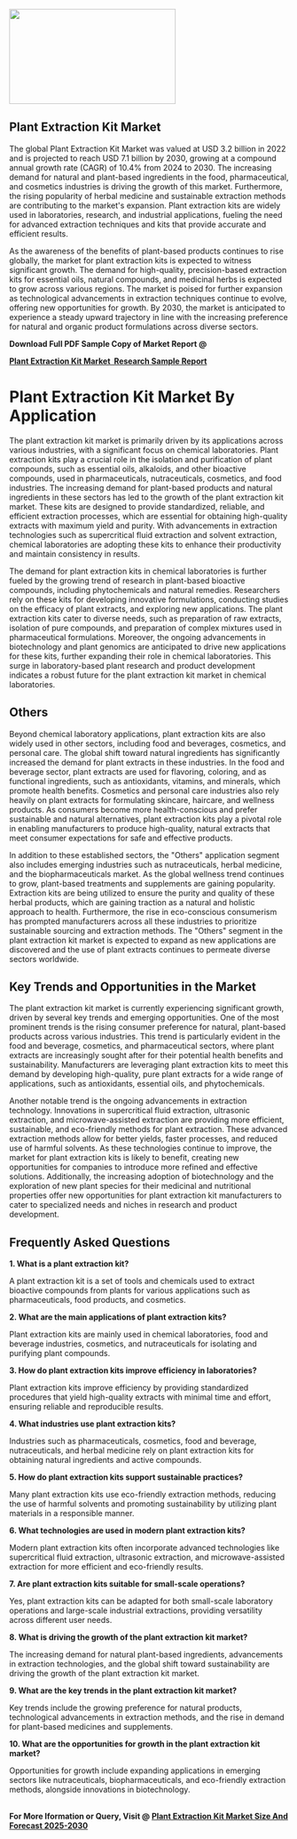 <p><img class="alignnone size-medium wp-image-20088" src="https://ffe5etoiles.com/wp-content/uploads/2024/12/MST1-300x171.png" alt="" width="300" height="171" /></p><p><p> <h2>Plant Extraction Kit Market </h2><p>The global Plant Extraction Kit Market was valued at USD 3.2 billion in 2022 and is projected to reach USD 7.1 billion by 2030, growing at a compound annual growth rate (CAGR) of 10.4% from 2024 to 2030. The increasing demand for natural and plant-based ingredients in the food, pharmaceutical, and cosmetics industries is driving the growth of this market. Furthermore, the rising popularity of herbal medicine and sustainable extraction methods are contributing to the market's expansion. Plant extraction kits are widely used in laboratories, research, and industrial applications, fueling the need for advanced extraction techniques and kits that provide accurate and efficient results.</p><p>As the awareness of the benefits of plant-based products continues to rise globally, the market for plant extraction kits is expected to witness significant growth. The demand for high-quality, precision-based extraction kits for essential oils, natural compounds, and medicinal herbs is expected to grow across various regions. The market is poised for further expansion as technological advancements in extraction techniques continue to evolve, offering new opportunities for growth. By 2030, the market is anticipated to experience a steady upward trajectory in line with the increasing preference for natural and organic product formulations across diverse sectors.</p></p><p><strong>Download Full PDF Sample Copy of Market Report @</strong></p><p><strong><a href="https://www.verifiedmarketreports.com/download-sample/?rid=362456&utm_source=Sites-google&utm_medium=265" target="_blank">Plant Extraction Kit Market &nbsp;Research Sample Report</a></strong></p><p> <h1>Plant Extraction Kit Market By Application</h1><p>The plant extraction kit market is primarily driven by its applications across various industries, with a significant focus on chemical laboratories. Plant extraction kits play a crucial role in the isolation and purification of plant compounds, such as essential oils, alkaloids, and other bioactive compounds, used in pharmaceuticals, nutraceuticals, cosmetics, and food industries. The increasing demand for plant-based products and natural ingredients in these sectors has led to the growth of the plant extraction kit market. These kits are designed to provide standardized, reliable, and efficient extraction processes, which are essential for obtaining high-quality extracts with maximum yield and purity. With advancements in extraction technologies such as supercritical fluid extraction and solvent extraction, chemical laboratories are adopting these kits to enhance their productivity and maintain consistency in results.</p><p>The demand for plant extraction kits in chemical laboratories is further fueled by the growing trend of research in plant-based bioactive compounds, including phytochemicals and natural remedies. Researchers rely on these kits for developing innovative formulations, conducting studies on the efficacy of plant extracts, and exploring new applications. The plant extraction kits cater to diverse needs, such as preparation of raw extracts, isolation of pure compounds, and preparation of complex mixtures used in pharmaceutical formulations. Moreover, the ongoing advancements in biotechnology and plant genomics are anticipated to drive new applications for these kits, further expanding their role in chemical laboratories. This surge in laboratory-based plant research and product development indicates a robust future for the plant extraction kit market in chemical laboratories.</p><h2>Others</h2><p>Beyond chemical laboratory applications, plant extraction kits are also widely used in other sectors, including food and beverages, cosmetics, and personal care. The global shift toward natural ingredients has significantly increased the demand for plant extracts in these industries. In the food and beverage sector, plant extracts are used for flavoring, coloring, and as functional ingredients, such as antioxidants, vitamins, and minerals, which promote health benefits. Cosmetics and personal care industries also rely heavily on plant extracts for formulating skincare, haircare, and wellness products. As consumers become more health-conscious and prefer sustainable and natural alternatives, plant extraction kits play a pivotal role in enabling manufacturers to produce high-quality, natural extracts that meet consumer expectations for safe and effective products.</p><p>In addition to these established sectors, the "Others" application segment also includes emerging industries such as nutraceuticals, herbal medicine, and the biopharmaceuticals market. As the global wellness trend continues to grow, plant-based treatments and supplements are gaining popularity. Extraction kits are being utilized to ensure the purity and quality of these herbal products, which are gaining traction as a natural and holistic approach to health. Furthermore, the rise in eco-conscious consumerism has prompted manufacturers across all these industries to prioritize sustainable sourcing and extraction methods. The "Others" segment in the plant extraction kit market is expected to expand as new applications are discovered and the use of plant extracts continues to permeate diverse sectors worldwide.</p><h2>Key Trends and Opportunities in the Market</h2><p>The plant extraction kit market is currently experiencing significant growth, driven by several key trends and emerging opportunities. One of the most prominent trends is the rising consumer preference for natural, plant-based products across various industries. This trend is particularly evident in the food and beverage, cosmetics, and pharmaceutical sectors, where plant extracts are increasingly sought after for their potential health benefits and sustainability. Manufacturers are leveraging plant extraction kits to meet this demand by developing high-quality, pure plant extracts for a wide range of applications, such as antioxidants, essential oils, and phytochemicals.</p><p>Another notable trend is the ongoing advancements in extraction technology. Innovations in supercritical fluid extraction, ultrasonic extraction, and microwave-assisted extraction are providing more efficient, sustainable, and eco-friendly methods for plant extraction. These advanced extraction methods allow for better yields, faster processes, and reduced use of harmful solvents. As these technologies continue to improve, the market for plant extraction kits is likely to benefit, creating new opportunities for companies to introduce more refined and effective solutions. Additionally, the increasing adoption of biotechnology and the exploration of new plant species for their medicinal and nutritional properties offer new opportunities for plant extraction kit manufacturers to cater to specialized needs and niches in research and product development.</p><h2>Frequently Asked Questions</h2><p><strong>1. What is a plant extraction kit?</strong></p><p>A plant extraction kit is a set of tools and chemicals used to extract bioactive compounds from plants for various applications such as pharmaceuticals, food products, and cosmetics.</p><p><strong>2. What are the main applications of plant extraction kits?</strong></p><p>Plant extraction kits are mainly used in chemical laboratories, food and beverage industries, cosmetics, and nutraceuticals for isolating and purifying plant compounds.</p><p><strong>3. How do plant extraction kits improve efficiency in laboratories?</strong></p><p>Plant extraction kits improve efficiency by providing standardized procedures that yield high-quality extracts with minimal time and effort, ensuring reliable and reproducible results.</p><p><strong>4. What industries use plant extraction kits?</strong></p><p>Industries such as pharmaceuticals, cosmetics, food and beverage, nutraceuticals, and herbal medicine rely on plant extraction kits for obtaining natural ingredients and active compounds.</p><p><strong>5. How do plant extraction kits support sustainable practices?</strong></p><p>Many plant extraction kits use eco-friendly extraction methods, reducing the use of harmful solvents and promoting sustainability by utilizing plant materials in a responsible manner.</p><p><strong>6. What technologies are used in modern plant extraction kits?</strong></p><p>Modern plant extraction kits often incorporate advanced technologies like supercritical fluid extraction, ultrasonic extraction, and microwave-assisted extraction for more efficient and eco-friendly results.</p><p><strong>7. Are plant extraction kits suitable for small-scale operations?</strong></p><p>Yes, plant extraction kits can be adapted for both small-scale laboratory operations and large-scale industrial extractions, providing versatility across different user needs.</p><p><strong>8. What is driving the growth of the plant extraction kit market?</strong></p><p>The increasing demand for natural plant-based ingredients, advancements in extraction technologies, and the global shift toward sustainability are driving the growth of the plant extraction kit market.</p><p><strong>9. What are the key trends in the plant extraction kit market?</strong></p><p>Key trends include the growing preference for natural products, technological advancements in extraction methods, and the rise in demand for plant-based medicines and supplements.</p><p><strong>10. What are the opportunities for growth in the plant extraction kit market?</strong></p><p>Opportunities for growth include expanding applications in emerging sectors like nutraceuticals, biopharmaceuticals, and eco-friendly extraction methods, alongside innovations in biotechnology.</p><strong><br />For More Iformation or Query, Visit @ <a href="https://www.verifiedmarketreports.com/product/plant-extraction-kit-market/" target="_blank">Plant Extraction Kit Market Size And Forecast 2025-2030</a></strong></p>
